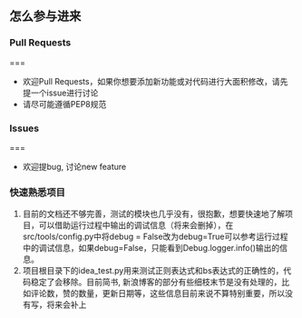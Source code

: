 ## 怎么参与进来

### Pull Requests
===
* 欢迎Pull Requests，如果你想要添加新功能或对代码进行大面积修改，请先提一个issue进行讨论
* 请尽可能遵循PEP8规范

### Issues
===
* 欢迎提bug, 讨论new feature

### 快速熟悉项目
1. 目前的文档还不够完善，测试的模块也几乎没有，很抱歉，想要快速地了解项目，可以借助运行过程中输出的调试信息（将来会删掉），在src/tools/config.py中将debug = False改为debug=True可以参考运行过程中的调试信息，如果debug=False，只能看到Debug.logger.info()输出的信息。
2. 项目根目录下的idea_test.py用来测试正则表达式和bs表达式的正确性的，代码稳定了会移除。目前简书, 新浪博客的部分有些细枝末节是没有处理的，比如评论数，赞的数量，更新日期等，这些信息目前来说不算特别重要，所以没有写，将来会补上